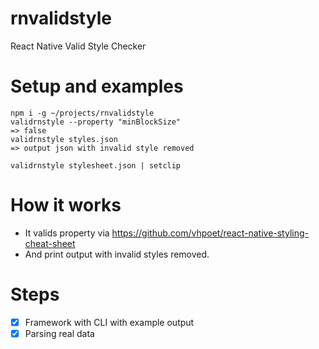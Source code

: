 # rnvalidstyle
React Native Valid Style Checker

# Setup and examples

```
npm i -g ~/projects/rnvalidstyle
validrnstyle --property "minBlockSize"
=> false
validrnstyle styles.json
=> output json with invalid style removed
```
```
validrnstyle stylesheet.json | setclip
```

# How it works

- It valids property via https://github.com/vhpoet/react-native-styling-cheat-sheet 
- And print output with invalid styles removed.

# Steps
- [x] Framework with CLI with example output
- [x] Parsing real data
